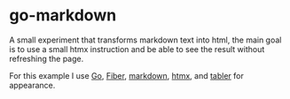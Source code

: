 # go-markdown


A small experiment that transforms markdown text into html, the main goal is to use a small htmx instruction and be able to see the result without refreshing the page.

For this example I use [Go](https://go.dev/), [Fiber](https://gofiber.io/), [markdown](https://github.com/gomarkdown/markdown), [htmx](https://htmx.org/), and [tabler](https://tabler.io/) for appearance.
